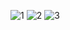 ![1](https://github.com/TRaven34/SImulacionPorComputador-ReyesArriaga/assets/116375899/3b808029-2e78-4cd3-8f47-7a1911d4e822)
![2](https://github.com/TRaven34/SImulacionPorComputador-ReyesArriaga/assets/116375899/1f3bc8d7-5f32-43ee-8f58-85467735d600)
![3](https://github.com/TRaven34/SImulacionPorComputador-ReyesArriaga/assets/116375899/40d3a3eb-f6ff-4f30-8ea5-dfc4def18746)
